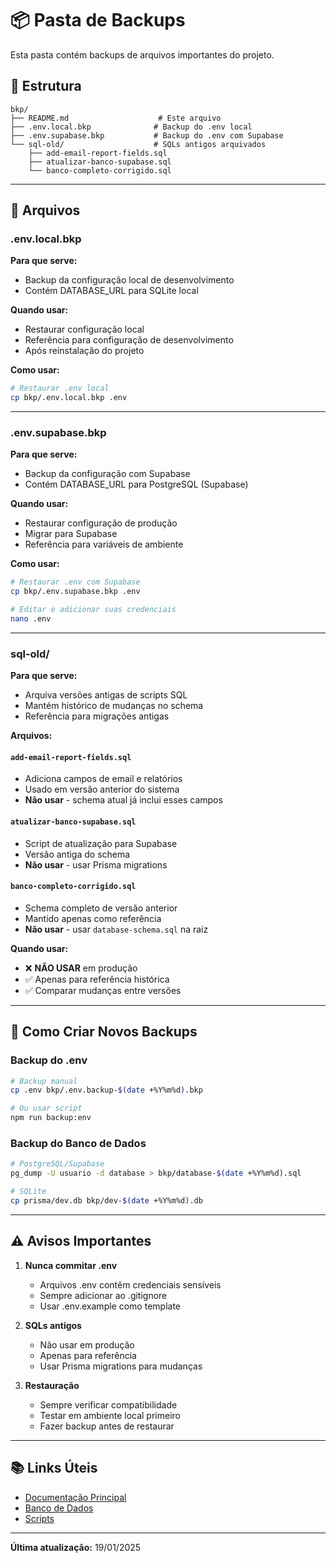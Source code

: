 # 📦 Pasta de Backups

Esta pasta contém backups de arquivos importantes do projeto.

## 📁 Estrutura

```
bkp/
├── README.md                    # Este arquivo
├── .env.local.bkp              # Backup do .env local
├── .env.supabase.bkp           # Backup do .env com Supabase
└── sql-old/                    # SQLs antigos arquivados
    ├── add-email-report-fields.sql
    ├── atualizar-banco-supabase.sql
    └── banco-completo-corrigido.sql
```

---

## 📄 Arquivos

### **.env.local.bkp**
**Para que serve:**
- Backup da configuração local de desenvolvimento
- Contém DATABASE_URL para SQLite local

**Quando usar:**
- Restaurar configuração local
- Referência para configuração de desenvolvimento
- Após reinstalação do projeto

**Como usar:**
```bash
# Restaurar .env local
cp bkp/.env.local.bkp .env
```

---

### **.env.supabase.bkp**
**Para que serve:**
- Backup da configuração com Supabase
- Contém DATABASE_URL para PostgreSQL (Supabase)

**Quando usar:**
- Restaurar configuração de produção
- Migrar para Supabase
- Referência para variáveis de ambiente

**Como usar:**
```bash
# Restaurar .env com Supabase
cp bkp/.env.supabase.bkp .env

# Editar e adicionar suas credenciais
nano .env
```

---

### **sql-old/**
**Para que serve:**
- Arquiva versões antigas de scripts SQL
- Mantém histórico de mudanças no schema
- Referência para migrações antigas

**Arquivos:**

#### `add-email-report-fields.sql`
- Adiciona campos de email e relatórios
- Usado em versão anterior do sistema
- **Não usar** - schema atual já inclui esses campos

#### `atualizar-banco-supabase.sql`
- Script de atualização para Supabase
- Versão antiga do schema
- **Não usar** - usar Prisma migrations

#### `banco-completo-corrigido.sql`
- Schema completo de versão anterior
- Mantido apenas como referência
- **Não usar** - usar `database-schema.sql` na raiz

**Quando usar:**
- ❌ **NÃO USAR** em produção
- ✅ Apenas para referência histórica
- ✅ Comparar mudanças entre versões

---

## 🔄 Como Criar Novos Backups

### Backup do .env
```bash
# Backup manual
cp .env bkp/.env.backup-$(date +%Y%m%d).bkp

# Ou usar script
npm run backup:env
```

### Backup do Banco de Dados
```bash
# PostgreSQL/Supabase
pg_dump -U usuario -d database > bkp/database-$(date +%Y%m%d).sql

# SQLite
cp prisma/dev.db bkp/dev-$(date +%Y%m%d).db
```

---

## ⚠️ Avisos Importantes

1. **Nunca commitar .env**
   - Arquivos .env contêm credenciais sensíveis
   - Sempre adicionar ao .gitignore
   - Usar .env.example como template

2. **SQLs antigos**
   - Não usar em produção
   - Apenas para referência
   - Usar Prisma migrations para mudanças

3. **Restauração**
   - Sempre verificar compatibilidade
   - Testar em ambiente local primeiro
   - Fazer backup antes de restaurar

---

## 📚 Links Úteis

- [Documentação Principal](../docs/README.md)
- [Banco de Dados](../docs/DATABASE.md)
- [Scripts](../docs/SCRIPTS.md)

---

**Última atualização:** 19/01/2025
